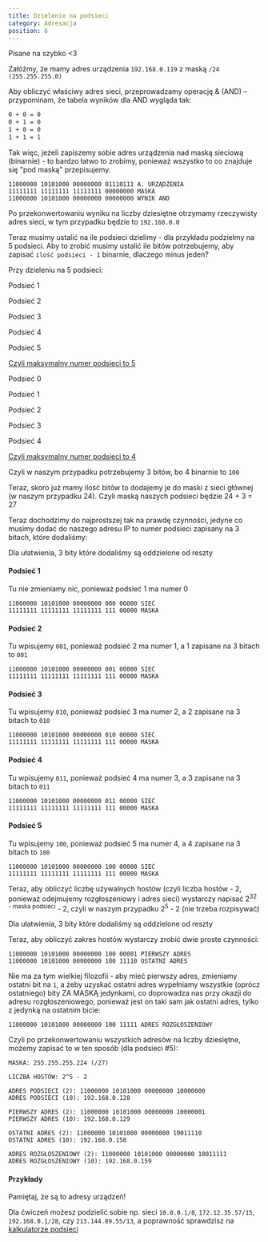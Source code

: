 ```yaml
---
title: Dzielenie na podsieci
category: Adresacja
position: 6
---
```


<alert type="warning">
Pisane na szybko <3
</alert>

Załóżmy, że mamy adres urządzenia `192.168.0.119` z maską `/24 (255.255.255.0)`

Aby obliczyć właściwy adres sieci, przeprowadzamy operację & (AND) &ndash; przypominam, że tabela wyników dla AND wygląda
tak:
```md
0 + 0 = 0
0 + 1 = 0
1 + 0 = 0
1 + 1 = 1
```

Tak więc, jeżeli zapiszemy sobie adres urządzenia nad maską sieciową (binarnie) - to bardzo łatwo to zrobimy, ponieważ
wszystko to co znajduje się "pod maską" przepisujemy.
```
11000000 10101000 00000000 01110111 A. URZĄDZENIA
11111111 11111111 11111111 00000000 MASKA
11000000 10101000 00000000 00000000 WYNIK AND
```
Po przekonwertowaniu wyniku na liczby dziesiętne otrzymamy rzeczywisty adres sieci, w tym przypadku będzie to
`192.168.0.0`

Teraz musimy ustalić na ile podsieci dzielimy - dla przykładu podzielmy na 5 podsieci. Aby to zrobić musimy ustalić ile
bitów potrzebujemy, aby zapisać `ilość podsieci - 1` binarnie, dlaczego minus jeden?

Przy dzieleniu na 5 podsieci:

<alert type="danger">

Podsieć 1

Podsieć 2

Podsieć 3

Podsieć 4

Podsieć 5

<u>Czyli maksymalny numer podsieci to 5</u>

</alert>

<alert type="success">

Podsieć 0

Podsieć 1

Podsieć 2

Podsieć 3

Podsieć 4

<u>Czyli maksymalny numer podsieci to 4</u>

</alert>

Czyli w naszym przypadku potrzebujemy 3 bitów, bo 4 binarnie to `100`

Teraz, skoro już mamy ilość bitów to dodajemy je do maski z sieci głównej (w naszym przypadku 24). Czyli maską naszych
podsieci będzie 24 + 3 = 27

Teraz dochodzimy do najprostszej tak na prawdę czynności, jedyne co musimy dodać do naszego adresu IP to numer podsieci
zapisany na 3 bitach, które dodaliśmy:

<alert type="info">
Dla ułatwienia, 3 bity które dodaliśmy są oddzielone od reszty
</alert>

#### Podsieć 1
Tu nie zmieniamy nic, ponieważ podsieć 1 ma numer 0
```
11000000 10101000 00000000 000 00000 SIEĆ
11111111 11111111 11111111 111 00000 MASKA
```

#### Podsieć 2
Tu wpisujemy `001`, ponieważ podsieć 2 ma numer 1, a 1 zapisane na 3 bitach to `001`
```
11000000 10101000 00000000 001 00000 SIEĆ
11111111 11111111 11111111 111 00000 MASKA
```

#### Podsieć 3
Tu wpisujemy `010`, ponieważ podsieć 3 ma numer 2, a 2 zapisane na 3 bitach to `010`
```
11000000 10101000 00000000 010 00000 SIEĆ
11111111 11111111 11111111 111 00000 MASKA
```

#### Podsieć 4
Tu wpisujemy `011`, ponieważ podsieć 4 ma numer 3, a 3 zapisane na 3 bitach to `011`
```
11000000 10101000 00000000 011 00000 SIEĆ
11111111 11111111 11111111 111 00000 MASKA
```

#### Podsieć 5
Tu wpisujemy `100`, ponieważ podsieć 5 ma numer 4, a 4 zapisane na 3 bitach to `100`
```
11000000 10101000 00000000 100 00000 SIEĆ
11111111 11111111 11111111 111 00000 MASKA
```

Teraz, aby obliczyć liczbę używalnych hostów (czyli liczba hostów - 2, ponieważ odejmujemy rozgłoszeniowy i adres sieci)
wystarczy napisać 2<sup>32 - maska podsieci</sup> - 2, czyli w naszym przypadku 2<sup>5</sup> - 2 (nie trzeba rozpisywać)

<alert type="info">
Dla ułatwienia, 3 bity które dodaliśmy są oddzielone od reszty
</alert>

Teraz, aby obliczyć zakres hostów wystarczy zrobić dwie proste czynności:

```
11000000 10101000 00000000 100 00001 PIERWSZY ADRES
11000000 10101000 00000000 100 11110 OSTATNI ADRES
```

Nie ma za tym wielkiej filozofii - aby mieć pierwszy adres, zmieniamy ostatni bit na `1`, a żeby uzyskać ostatni adres
wypełniamy wszystkie (oprócz ostatniego) bity ZA MASKĄ jedynkami, co doprowadza nas przy okazji do adresu rozgłoszeniowego,
ponieważ jest on taki sam jak ostatni adres, tylko z jedynką na ostatnim bicie:

```
11000000 10101000 00000000 100 11111 ADRES ROZGŁOSZENIOWY
```

Czyli po przekonwertowaniu wszystkich adresów na liczby dziesiętne, możemy zapisać to w ten sposób (dla podsieci #5):
```
MASKA: 255.255.255.224 (/27)

LICZBA HOSTÓW: 2^5 - 2

ADRES PODSIECI (2): 11000000 10101000 00000000 10000000
ADRES PODSIECI (10): 192.168.0.128

PIERWSZY ADRES (2): 11000000 10101000 00000000 10000001
PIERWSZY ADRES (10): 192.168.0.129

OSTATNI ADRES (2): 11000000 10101000 00000000 10011110
OSTATNI ADRES (10): 192.168.0.158

ADRES ROZGŁOSZENIOWY (2): 11000000 10101000 00000000 10011111
ADRES ROZGŁOSZENIOWY (10): 192.168.0.159
```

#### Przykłady

<alert type="warning">
Pamiętaj, że są to adresy urządzeń!
</alert>

Dla ćwiczeń możesz podzielić sobie np. sieci `10.0.0.1/8`, `172.12.35.57/15`, `192.168.0.1/28`, czy `213.144.89.55/13`,
a poprawność sprawdzisz na [kalkulatorze podsieci](https://kalkulator.citymeet.xyz)
